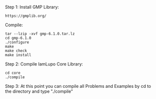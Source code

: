 Step 1:
Install GMP Library:

	https://gmplib.org/
	
Compile:

	tar --lzip -xvf gmp-6.1.0.tar.lz
	cd gmp-6.1.0
	./configure
	make
	make check
	make install
	
Step 2:
Compile IamLupo Core Library:

	cd core
	./compile

Step 3:
At this point you can compile all Problems and Examples by cd to
the directory and type "./compile"